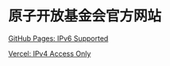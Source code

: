 # 原子开放基金会官方网站
[GitHub Pages: IPv6 Supported](https://atomopen.vercel.app/AtomOpen.html)

[Vercel: IPv4 Access Only](http://a.moefox.tech/AtomOpen.html)
